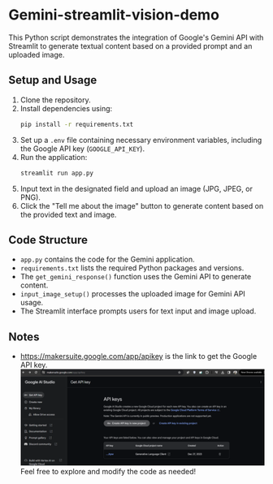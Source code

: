 # Gemini-streamlit-vision-demo 

This Python script demonstrates the integration of Google's Gemini API with Streamlit to generate textual content based on a provided prompt and an uploaded image.

## Setup and Usage
1. Clone the repository.
2. Install dependencies using:
    ```bash
    pip install -r requirements.txt
    ```
3. Set up a `.env` file containing necessary environment variables, including the Google API key (`GOOGLE_API_KEY`).
4. Run the application:
    ```bash
    streamlit run app.py
    ```
5. Input text in the designated field and upload an image (JPG, JPEG, or PNG).
6. Click the "Tell me about the image" button to generate content based on the provided text and image.

## Code Structure
- `app.py` contains the code for the Gemini application.
- `requirements.txt` lists the required Python packages and versions.
- The `get_gemini_response()` function uses the Gemini API to generate content.
- `input_image_setup()` processes the uploaded image for Gemini API usage.
- The Streamlit interface prompts users for text input and image upload.


## Notes
- https://makersuite.google.com/app/apikey is the link to get the Google API key.
![Alt text](image.png)
Feel free to explore and modify the code as needed!
